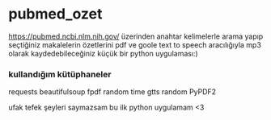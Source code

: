 # pubmed_ozet
https://pubmed.ncbi.nlm.nih.gov/ üzerinden anahtar kelimelerle arama yapıp seçtiğiniz makalelerin özetlerini pdf ve goole text to speech aracılığıyla mp3 olarak kaydedebileceğiniz küçük bir python uygulaması:)

### kullandığım kütüphaneler
requests
beautifulsoup
fpdf
random
time
gtts
random
PyPDF2


ufak tefek şeyleri saymazsam bu ilk python uygulamam <3 
